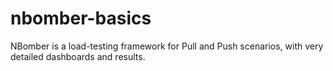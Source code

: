 # nbomber-basics
NBomber is a load-testing framework for Pull and Push scenarios, with very detailed dashboards and results.

